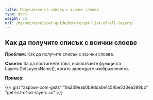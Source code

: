 ```yaml
---
title: Получаване на списък с всички слоеве
type: docs
weight: 35
url: /bg/net/developer-guide/how-to/get-list-of-all-layers/
---
```


## **Как да получите списък с всички слоеве**

**Проблем:** Как да получите списък с всички слоеве.

**Съвети:** За да постигнете това, използвайте функцията Layers.GetLayersName(), когато зареждате изображението.

**Пример:**

{{< gist "aspose-com-gists" "9a239eab0b9dda0e1c54be533ea399bb" "get-list-of-all-layers.cs" >}}
